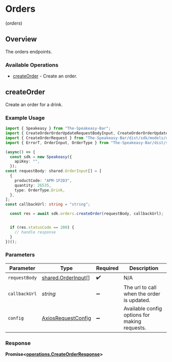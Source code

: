 # Orders
(*orders*)

## Overview

The orders endpoints.

### Available Operations

* [createOrder](#createorder) - Create an order.

## createOrder

Create an order for a drink.

### Example Usage

```typescript
import { Speakeasy } from "The-Speakeasy-Bar";
import { CreateOrderOrderUpdateRequestBodyInput, CreateOrderOrderUpdateResponse } from "The-Speakeasy-Bar/dist/sdk/models/callbacks";
import { CreateOrderRequest } from "The-Speakeasy-Bar/dist/sdk/models/operations";
import { ErrorT, OrderInput, OrderType } from "The-Speakeasy-Bar/dist/sdk/models/shared";

(async() => {
  const sdk = new Speakeasy({
    apiKey: "",
  });
const requestBody: shared.OrderInput[] = [
  {
    productCode: "APM-1F2D3",
    quantity: 26535,
    type: OrderType.Drink,
  },
];
const callbackUrl: string = "string";

  const res = await sdk.orders.createOrder(requestBody, callbackUrl);


  if (res.statusCode == 200) {
    // handle response
  }
})();
```

### Parameters

| Parameter                                                    | Type                                                         | Required                                                     | Description                                                  |
| ------------------------------------------------------------ | ------------------------------------------------------------ | ------------------------------------------------------------ | ------------------------------------------------------------ |
| `requestBody`                                                | [shared.OrderInput](../../models/shared/orderinput.md)[]     | :heavy_check_mark:                                           | N/A                                                          |
| `callbackUrl`                                                | *string*                                                     | :heavy_minus_sign:                                           | The url to call when the order is updated.                   |
| `config`                                                     | [AxiosRequestConfig](https://axios-http.com/docs/req_config) | :heavy_minus_sign:                                           | Available config options for making requests.                |


### Response

**Promise<[operations.CreateOrderResponse](../../models/operations/createorderresponse.md)>**

